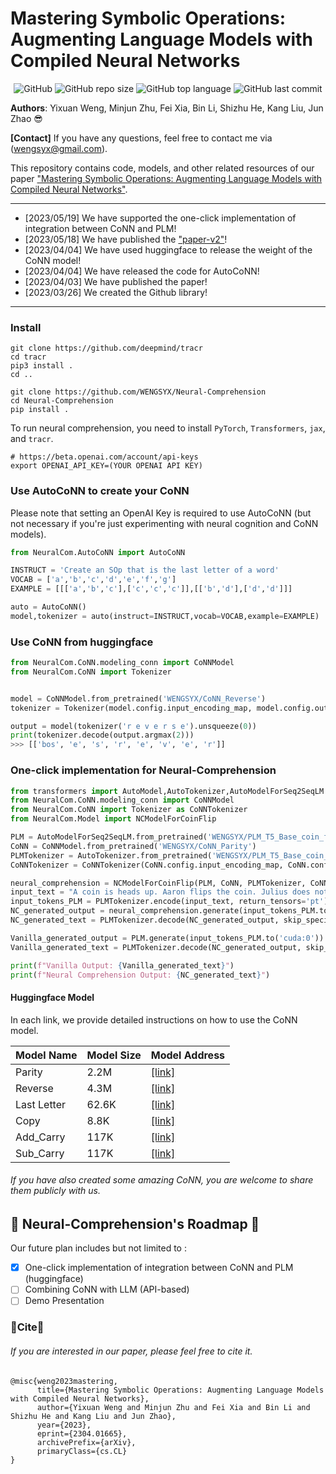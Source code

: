# Mastering Symbolic Operations: Augmenting Language Models with Compiled Neural Networks

<p align="center">
    <img alt="GitHub" src="https://img.shields.io/github/license/WENGSYX/Neural-Comprehension.svg?color=blue&style=flat-square">
    <img alt="GitHub repo size" src="https://img.shields.io/github/repo-size/WENGSYX/Neural-Comprehension">
    <img alt="GitHub top language" src="https://img.shields.io/github/languages/top/WENGSYX/Neural-Comprehension">
    <img alt="GitHub last commit" src="https://img.shields.io/github/last-commit/WENGSYX/Neural-Comprehension">
</p>


**Authors**: Yixuan Weng, Minjun Zhu, Fei Xia, Bin Li, Shizhu He, Kang Liu, Jun Zhao 😎

**[Contact]** If you have any questions, feel free to contact me via (wengsyx@gmail.com).

This repository contains code, models, and other related resources of our paper ["Mastering Symbolic Operations: Augmenting Language Models with Compiled Neural Networks"](https://arxiv.org/abs/2304.01665).


****
* [2023/05/19] We have supported the one-click implementation of integration between CoNN and PLM!
* [2023/05/18] We have published the ["paper-v2"](https://arxiv.org/abs/2304.01665v2)!
* [2023/04/04] We have used huggingface to release the weight of the CoNN model!
* [2023/04/04] We have released the code for AutoCoNN!
* [2023/04/03] We have published the paper!
* [2023/03/26] We created the Github library!

****



### Install 

```
git clone https://github.com/deepmind/tracr
cd tracr
pip3 install .
cd ..

git clone https://github.com/WENGSYX/Neural-Comprehension
cd Neural-Comprehension
pip install .
```

To run neural comprehension, you need to install `PyTorch`, `Transformers`, `jax`, and `tracr`.
```
# https://beta.openai.com/account/api-keys
export OPENAI_API_KEY=(YOUR OPENAI API KEY)
```

### Use AutoCoNN to create your CoNN

Please note that setting an OpenAI Key is required to use AutoCoNN (but not necessary if you're just experimenting with neural cognition and CoNN models).

```python
from NeuralCom.AutoCoNN import AutoCoNN

INSTRUCT = 'Create an SOp that is the last letter of a word'
VOCAB = ['a','b','c','d','e','f','g']
EXAMPLE = [[['a','b','c'],['c','c','c']],[['b','d'],['d','d']]]

auto = AutoCoNN()
model,tokenizer = auto(instruct=INSTRUCT,vocab=VOCAB,example=EXAMPLE)
```







### Use CoNN from huggingface

```python
from NeuralCom.CoNN.modeling_conn import CoNNModel
from NeuralCom.CoNN import Tokenizer


model = CoNNModel.from_pretrained('WENGSYX/CoNN_Reverse')
tokenizer = Tokenizer(model.config.input_encoding_map, model.config.output_encoding_map,model.config.max_position_embeddings)

output = model(tokenizer('r e v e r s e').unsqueeze(0))
print(tokenizer.decode(output.argmax(2)))
>>> [['bos', 'e', 's', 'r', 'e', 'v', 'e', 'r']]
```


### One-click implementation for Neural-Comprehension

```python
from transformers import AutoModel,AutoTokenizer,AutoModelForSeq2SeqLM
from NeuralCom.CoNN.modeling_conn import CoNNModel
from NeuralCom.CoNN import Tokenizer as CoNNTokenizer
from NeuralCom.Model import NCModelForCoinFlip

PLM = AutoModelForSeq2SeqLM.from_pretrained('WENGSYX/PLM_T5_Base_coin_flip')
CoNN = CoNNModel.from_pretrained('WENGSYX/CoNN_Parity')
PLMTokenizer = AutoTokenizer.from_pretrained('WENGSYX/PLM_T5_Base_coin_flip')
CoNNTokenizer = CoNNTokenizer(CoNN.config.input_encoding_map, CoNN.config.output_encoding_map,CoNN.config.max_position_embeddings)

neural_comprehension = NCModelForCoinFlip(PLM, CoNN, PLMTokenizer, CoNNTokenizer).to('cuda:0')
input_text = "A coin is heads up. Aaron flips the coin. Julius does not flip the coin. Yixuan Weng flip the coin. Minjun Zhu does not flip the coin. Is the coin still heads up?"
input_tokens_PLM = PLMTokenizer.encode(input_text, return_tensors='pt')
NC_generated_output = neural_comprehension.generate(input_tokens_PLM.to('cuda:0'))
NC_generated_text = PLMTokenizer.decode(NC_generated_output, skip_special_tokens=True)

Vanilla_generated_output = PLM.generate(input_tokens_PLM.to('cuda:0'))
Vanilla_generated_text = PLMTokenizer.decode(NC_generated_output, skip_special_tokens=True)

print(f"Vanilla Output: {Vanilla_generated_text}")
print(f"Neural Comprehension Output: {NC_generated_text}")
```


#### Huggingface Model

In each link, we provide detailed instructions on how to use the CoNN model.

| Model Name  | Model Size | Model Address                                             |
| ----------- | ---------- | --------------------------------------------------------- |
| Parity      | 2.2M       | [[link]](https://huggingface.co/WENGSYX/CoNN_Parity)      |
| Reverse     | 4.3M       | [[link]](https://huggingface.co/WENGSYX/CoNN_Reverse)     |
| Last Letter | 62.6K      | [[link]](https://huggingface.co/WENGSYX/CoNN_Last_Letter) |
| Copy        | 8.8K       | [[link]](https://huggingface.co/WENGSYX/CoNN_Copy)        |
| Add_Carry   | 117K       | [[link]](https://huggingface.co/WENGSYX/CoNN_Add_Carry)   |
| Sub_Carry   | 117K       | [[link]](https://huggingface.co/WENGSYX/CoNN_Sub_Carry)   |

###### If you have also created some amazing CoNN, you are welcome to share them publicly with us.


## 🌱 Neural-Comprehension's Roadmap 🌱


Our future plan includes but not limited to :
- [x] One-click implementation of integration between CoNN and PLM (huggingface)
- [ ] Combining CoNN with LLM (API-based)
- [ ] Demo Presentation

### 🙏Cite🙏


###### If you are interested in our paper, please feel free to cite it.
```
@misc{weng2023mastering,
      title={Mastering Symbolic Operations: Augmenting Language Models with Compiled Neural Networks}, 
      author={Yixuan Weng and Minjun Zhu and Fei Xia and Bin Li and Shizhu He and Kang Liu and Jun Zhao},
      year={2023},
      eprint={2304.01665},
      archivePrefix={arXiv},
      primaryClass={cs.CL}
}
```
